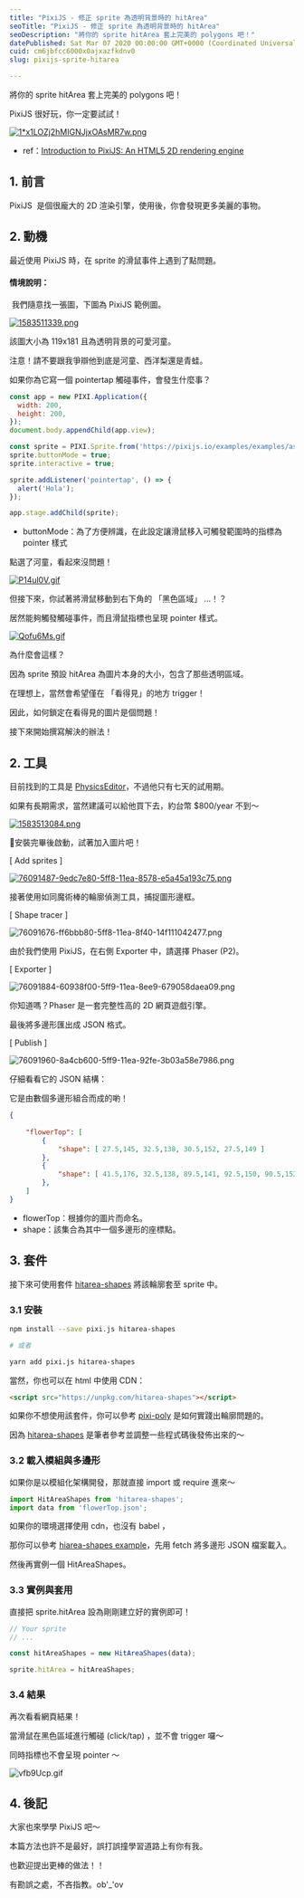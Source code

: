```yaml
---
title: "PixiJS - 修正 sprite 為透明背景時的 hitArea"
seoTitle: "PixiJS - 修正 sprite 為透明背景時的 hitArea"
seoDescription: "將你的 sprite hitArea 套上完美的 polygons 吧！"
datePublished: Sat Mar 07 2020 00:00:00 GMT+0000 (Coordinated Universal Time)
cuid: cm6jbfcc6000x0ajxazfkdnv0
slug: pixijs-sprite-hitarea

---
```


將你的 sprite hitArea 套上完美的 polygons 吧！

PixiJS 很好玩，你一定要試試！

[![1*x1LOZj2hMIGNJjxOAsMR7w.png](https://raw.githubusercontent.com/explooosion/blogs/refs/heads/main/docs/images/2020-03-07_PixiJS%20-%20%E4%BF%AE%E6%AD%A3%20sprite%20%E7%82%BA%E9%80%8F%E6%98%8E%E8%83%8C%E6%99%AF%E6%99%82%E7%9A%84%20hitArea/1*x1LOZj2hMIGNJjxOAsMR7w.png)](https://miro.medium.com/max/640/1*x1LOZj2hMIGNJjxOAsMR7w.png)

*   ref：[Introduction to PixiJS: An HTML5 2D rendering engine](https://itnext.io/introduction-to-pixijs-an-html5-2d-rendering-engine-64173df9a14e)

1\. 前言
------

PixiJS  是個很龐大的 2D 渲染引擎，使用後，你會發現更多美麗的事物。

2\. 動機
------

最近使用 PixiJS 時，在 sprite 的滑鼠事件上遇到了點問題。

#### 情境說明：

 我們隨意找一張圖，下圖為 PixiJS 範例圖。

[![1583511339.png](https://raw.githubusercontent.com/explooosion/blogs/refs/heads/main/docs/images/2020-03-07_PixiJS%20-%20%E4%BF%AE%E6%AD%A3%20sprite%20%E7%82%BA%E9%80%8F%E6%98%8E%E8%83%8C%E6%99%AF%E6%99%82%E7%9A%84%20hitArea/1583511339.png)](https://pixijs.io/examples/examples/assets/flowerTop.png)

該圖大小為 119x181 且為透明背景的可愛河童。

注意！請不要跟我爭辯他到底是河童、西洋梨還是青蛙。

如果你為它寫一個 pointertap 觸碰事件，會發生什麼事？

```javascript
const app = new PIXI.Application({
  width: 200,
  height: 200,
});
document.body.appendChild(app.view);

const sprite = PIXI.Sprite.from('https://pixijs.io/examples/examples/assets/flowerTop.png');
sprite.buttonMode = true;
sprite.interactive = true;

sprite.addListener('pointertap', () => {
  alert('Hola');
});

app.stage.addChild(sprite);
```

*   buttonMode：為了方便辨識，在此設定讓滑鼠移入可觸發範圍時的指標為 pointer 樣式

點選了河童，看起來沒問題！

[![P14ul0V.gif](https://raw.githubusercontent.com/explooosion/blogs/refs/heads/main/docs/images/2020-03-07_PixiJS%20-%20%E4%BF%AE%E6%AD%A3%20sprite%20%E7%82%BA%E9%80%8F%E6%98%8E%E8%83%8C%E6%99%AF%E6%99%82%E7%9A%84%20hitArea/P14ul0V.gif)](https://i.imgur.com/P14ul0V.gif)

但接下來，你試著將滑鼠移動到右下角的 「黑色區域」 ...！？

居然能夠觸發觸碰事件，而且滑鼠指標也呈現 pointer 樣式。

[![Qofu6Ms.gif](https://raw.githubusercontent.com/explooosion/blogs/refs/heads/main/docs/images/2020-03-07_PixiJS%20-%20%E4%BF%AE%E6%AD%A3%20sprite%20%E7%82%BA%E9%80%8F%E6%98%8E%E8%83%8C%E6%99%AF%E6%99%82%E7%9A%84%20hitArea/Qofu6Ms.gif)](https://i.imgur.com/Qofu6Ms.gif)

為什麼會這樣？

因為 sprite 預設 hitArea 為圖片本身的大小，包含了那些透明區域。

在理想上，當然會希望僅在 「看得見」的地方 trigger！

因此，如何鎖定在看得見的圖片是個問題！

接下來開始撰寫解決的辦法！

2\. 工具
------

目前找到的工具是 [PhysicsEditor](https://www.codeandweb.com/physicseditor)，不過他只有七天的試用期。

如果有長期需求，當然建議可以給他買下去，約台幣 $800/year 不到～

[![1583513084.png](https://raw.githubusercontent.com/explooosion/blogs/refs/heads/main/docs/images/2020-03-07_PixiJS%20-%20%E4%BF%AE%E6%AD%A3%20sprite%20%E7%82%BA%E9%80%8F%E6%98%8E%E8%83%8C%E6%99%AF%E6%99%82%E7%9A%84%20hitArea/1583513084.png)](https://dotblogsfile.blob.core.windows.net/user/incredible/d59d2bde-48ea-485e-8fa6-41cd863f372e/1583513084.png)

安裝完畢後啟動，試著加入圖片吧！

\[ Add sprites \]

[![76091487-9edc7e80-5ff8-11ea-8578-e5a45a193c75.png](https://raw.githubusercontent.com/explooosion/blogs/refs/heads/main/docs/images/2020-03-07_PixiJS%20-%20%E4%BF%AE%E6%AD%A3%20sprite%20%E7%82%BA%E9%80%8F%E6%98%8E%E8%83%8C%E6%99%AF%E6%99%82%E7%9A%84%20hitArea/76091487-9edc7e80-5ff8-11ea-8578-e5a45a193c75.png)](https://user-images.githubusercontent.com/13682994/76091487-9edc7e80-5ff8-11ea-8578-e5a45a193c75.png)

接著使用如同魔術棒的輪廓偵測工具，捕捉圖形邊框。

\[ Shape tracer \]

![76091676-ff6bbb80-5ff8-11ea-8f40-14f111042477.png](https://raw.githubusercontent.com/explooosion/blogs/refs/heads/main/docs/images/2020-03-07_PixiJS%20-%20%E4%BF%AE%E6%AD%A3%20sprite%20%E7%82%BA%E9%80%8F%E6%98%8E%E8%83%8C%E6%99%AF%E6%99%82%E7%9A%84%20hitArea/76091676-ff6bbb80-5ff8-11ea-8f40-14f111042477.png)

由於我們使用 PixiJS，在右側 Exporter 中，請選擇 Phaser (P2)。

\[ Exporter \]

![76091884-60938f00-5ff9-11ea-8ee9-679058daea09.png](https://raw.githubusercontent.com/explooosion/blogs/refs/heads/main/docs/images/2020-03-07_PixiJS%20-%20%E4%BF%AE%E6%AD%A3%20sprite%20%E7%82%BA%E9%80%8F%E6%98%8E%E8%83%8C%E6%99%AF%E6%99%82%E7%9A%84%20hitArea/76091884-60938f00-5ff9-11ea-8ee9-679058daea09.png)

你知道嗎？Phaser 是一套完整性高的 2D 網頁遊戲引擎。

最後將多邊形匯出成 JSON 格式。

\[ Publish \]

![76091960-8a4cb600-5ff9-11ea-92fe-3b03a58e7986.png](https://raw.githubusercontent.com/explooosion/blogs/refs/heads/main/docs/images/2020-03-07_PixiJS%20-%20%E4%BF%AE%E6%AD%A3%20sprite%20%E7%82%BA%E9%80%8F%E6%98%8E%E8%83%8C%E6%99%AF%E6%99%82%E7%9A%84%20hitArea/76091960-8a4cb600-5ff9-11ea-92fe-3b03a58e7986.png)

仔細看看它的 JSON 結構：

它是由數個多邊形組合而成的喲！

```json
{ 
    
    "flowerTop": [
        {
            "shape": [ 27.5,145, 32.5,138, 30.5,152, 27.5,149 ]
        },
        {
            "shape": [ 41.5,176, 32.5,138, 89.5,141, 92.5,150, 90.5,152, 61.5,176, 54,180.5, 44,180.5 ]
        },
    ]
}
```

*   flowerTop：根據你的圖片而命名。
*   shape：該集合為其中一個多邊形的座標點。

3\. 套件
------

接下來可使用套件 [hitarea-shapes](https://github.com/explooosion/hitarea-shapes) 將該輪廓套至 sprite 中。

### 3.1 安裝

```bash
npm install --save pixi.js hitarea-shapes

# 或者

yarn add pixi.js hitarea-shapes
```

當然，你也可以在 html 中使用 CDN：

```html
<script src="https://unpkg.com/hitarea-shapes"></script>
```

如果你不想使用該套件，你可以參考 [pixi-poly](https://github.com/eXponenta/pixi-poly) 是如何實踐出輪廓問題的。

因為 [hitarea-shapes](https://github.com/explooosion/hitarea-shapes) 是筆者參考並調整一些程式碼後發佈出來的～

### 3.2 載入模組與多邊形

如果你是以模組化架構開發，那就直接 import 或 require 進來～

```javascript
import HitAreaShapes from 'hitarea-shapes';
import data from 'flowerTop.json';
```

如果你的環境選擇使用 cdn，也沒有 babel ，

那你可以參考 [hiarea-shapes example](https://github.com/explooosion/hitarea-shapes/blob/master/docs/index.html)，先用 fetch 將多邊形 JSON 檔案載入。

然後再實例一個 HitAreaShapes。

### 3.3 實例與套用

直接把 sprite.hitArea 設為剛剛建立好的實例即可！

```javascript
// Your sprite
// ...

const hitAreaShapes = new HitAreaShapes(data);

sprite.hitArea = hitAreaShapes;
```

### 3.4 結果

再次看看網頁結果！

當滑鼠在黑色區域進行觸碰 (click/tap) ，並不會 trigger 囉～

同時指標也不會呈現 pointer ～

![vfb9Ucp.gif](https://raw.githubusercontent.com/explooosion/blogs/refs/heads/main/docs/images/2020-03-07_PixiJS%20-%20%E4%BF%AE%E6%AD%A3%20sprite%20%E7%82%BA%E9%80%8F%E6%98%8E%E8%83%8C%E6%99%AF%E6%99%82%E7%9A%84%20hitArea/vfb9Ucp.gif)

4\. 後記
------

大家也來學學 PixiJS 吧～

本篇方法也許不是最好，誤打誤撞學習道路上有你有我。

也歡迎提出更棒的做法！！

有勘誤之處，不吝指教。ob'\_'ov